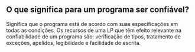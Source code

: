 ## O que significa para um programa ser confiável?

Significa que o programa está de acordo com suas especificações em todas as condições. Os recursos de uma LP que têm efeito  relevante na confiabilidade de um programa são: verificação de tipos, tratamento de exceções, apelidos, legibilidade e facilidade de escrita.
